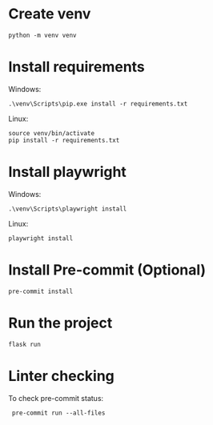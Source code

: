 # Create venv

```
python -m venv venv
```

# Install requirements

Windows:

```
.\venv\Scripts\pip.exe install -r requirements.txt
```

Linux:

```
source venv/bin/activate
pip install -r requirements.txt
```

# Install playwright

Windows:

```
.\venv\Scripts\playwright install
```

Linux:

```
playwright install
```

# Install Pre-commit (Optional)

```
pre-commit install
```

# Run the project

```
flask run
```

# Linter checking

To check pre-commit status:

```
 pre-commit run --all-files
```
